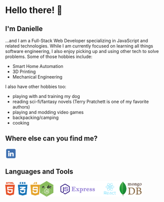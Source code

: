 <!--
**DrAcula27/DrAcula27** is a ✨ _special_ ✨ repository because its `README.md` (this file) appears on your GitHub profile.
-->

# Hello there! 👋

## I'm Danielle

...and I am a Full-Stack Web Developer specializing in JavaScript and related technologies. While I am currently focused on learning all things software engineering, I also enjoy picking up and using other tech to solve problems. Some of those hobbies include:
- Smart Home Automation
- 3D Printing
- Mechanical Engineering

I also have other hobbies too:
- playing with and training my dog
- reading sci-fi/fantasy novels (Terry Pratchett is one of my favorite authors)
- playing and modding video games
- backpacking/camping
- cooking

## Where else can you find me?
<a target="_blank" href="https://www.linkedin.com/in/daniellerandrews">
  <img alt="Danielle's LinkedIn" src="./images/linkedIn.png" style="max-width: 100%;" width="36px" align="left">
</a>

<br />
<br />

## Languages and Tools
<img alt="HTML5, CSS3, JavaScript" src="./images/html-css-js.png" height="50px" align="left">

<img alt="NodeJS" src="./images/nodeJS.png" height="50px" align="left">

<img alt="ExpressJS" src="./images/ExpressJS.png" height="50px" align="left">

<img alt="ReactJS" src="./images/React.png" height="50px" align="left">

<img alt="MongoDB" src="./images/mongoDB.png" height="50px" align="left">
